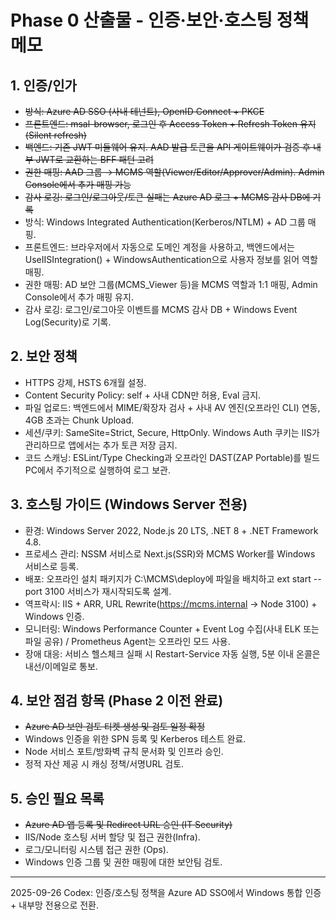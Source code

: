 # Phase 0 산출물 - 인증·보안·호스팅 정책 메모

## 1. 인증/인가
- ~~방식: Azure AD SSO (사내 테넌트), OpenID Connect + PKCE~~
- ~~프론트엔드: msal-browser, 로그인 후 Access Token + Refresh Token 유지 (Silent refresh)~~
- ~~백엔드: 기존 JWT 미들웨어 유지. AAD 발급 토큰을 API 게이트웨이가 검증 후 내부 JWT로 교환하는 BFF 패턴 고려~~
- ~~권한 매핑: AAD 그룹 → MCMS 역할(Viewer/Editor/Approver/Admin). Admin Console에서 추가 매핑 가능~~
- ~~감사 로깅: 로그인/로그아웃/토큰 실패는 Azure AD 로그 + MCMS 감사 DB에 기록~~
- 방식: Windows Integrated Authentication(Kerberos/NTLM) + AD 그룹 매핑.
- 프론트엔드: 브라우저에서 자동으로 도메인 계정을 사용하고, 백엔드에서는 UseIISIntegration() + WindowsAuthentication으로 사용자 정보를 읽어 역할 매핑.
- 권한 매핑: AD 보안 그룹(MCMS_Viewer 등)을 MCMS 역할과 1:1 매핑, Admin Console에서 추가 매핑 유지.
- 감사 로깅: 로그인/로그아웃 이벤트를 MCMS 감사 DB + Windows Event Log(Security)로 기록.

## 2. 보안 정책
- HTTPS 강제, HSTS 6개월 설정.
- Content Security Policy: self + 사내 CDN만 허용, Eval 금지.
- 파일 업로드: 백엔드에서 MIME/확장자 검사 + 사내 AV 엔진(오프라인 CLI) 연동, 4GB 초과는 Chunk Upload.
- 세션/쿠키: SameSite=Strict, Secure, HttpOnly. Windows Auth 쿠키는 IIS가 관리하므로 앱에서는 추가 토큰 저장 금지.
- 코드 스캐닝: ESLint/Type Checking과 오프라인 DAST(ZAP Portable)를 빌드 PC에서 주기적으로 실행하여 로그 보관.

## 3. 호스팅 가이드 (Windows Server 전용)
- 환경: Windows Server 2022, Node.js 20 LTS, .NET 8 + .NET Framework 4.8.
- 프로세스 관리: NSSM 서비스로 Next.js(SSR)와 MCMS Worker를 Windows 서비스로 등록.
- 배포: 오프라인 설치 패키지가 C:\MCMS\deploy에 파일을 배치하고 
ext start --port 3100 서비스가 재시작되도록 설계.
- 역프락시: IIS + ARR, URL Rewrite(https://mcms.internal → Node 3100) + Windows 인증.
- 모니터링: Windows Performance Counter + Event Log 수집(사내 ELK 또는 파일 공유) / Prometheus Agent는 오프라인 모드 사용.
- 장애 대응: 서비스 헬스체크 실패 시 Restart-Service 자동 실행, 5분 이내 온콜은 내선/이메일로 통보.

## 4. 보안 점검 항목 (Phase 2 이전 완료)
- ~~Azure AD 보안 검토 티켓 생성 및 검토 일정 확정~~
- Windows 인증을 위한 SPN 등록 및 Kerberos 테스트 완료.
- Node 서비스 포트/방화벽 규칙 문서화 및 인프라 승인.
- 정적 자산 제공 시 캐싱 정책/서명URL 검토.

## 5. 승인 필요 목록
- ~~Azure AD 앱 등록 및 Redirect URL 승인 (IT Security)~~
- IIS/Node 호스팅 서버 할당 및 접근 권한(Infra).
- 로그/모니터링 시스템 접근 권한 (Ops).
- Windows 인증 그룹 및 권한 매핑에 대한 보안팀 검토.

---
2025-09-26 Codex: 인증/호스팅 정책을 Azure AD SSO에서 Windows 통합 인증 + 내부망 전용으로 전환.
